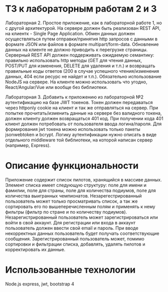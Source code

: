 # ТЗ к лабораторным работам 2 и 3 

Лабораторная 2. Простое приложение, как в лабораторной работе 1, но с другой архитектурой. На сервере должен быть реализован REST API, на клиентк - Single Page Application. Обмен данных должен осуществляться путем отправки/принятия http запросов с данными в формате JSON или файлов в формате multipart/form-data. Обновление данных на клиенте не должно приводить к перегрузке страницы. Серверный REST API должен поддерживать ожидаемую семантику: правильно использовать http методы (GET для чтения данных, POST/PUT для изменения, DELETE для удаления и т.п.) и возвращать правильные коды ответов (200 в случае успешного чтения/изменения данных, 404 если ресурс не найдет и т.п.). Обязательно использование NodeJS на сервере. На клиенте можно использовать что угодно, React/Angular/Vue или вообще без библиотеки.

Лабораторная 3. Добавить к приложению из лабораторной №2 аутентификацию на базе JWT токенов. Токен должен передаваться через httponly cookie на клиент и так же отправляться на сервер. При попытке прочитать/изменить данные на сервере без валидного токена, должен клиенту должен возвращаться 401 код. При получении кода 401 клиент должен потребовать от пользователя ввода логина/пароля. Для формирования jwt токена можно использовать только пакеты jsonwebtoken и bcrypt. Логику аутентификации нужно описать в виде отдельного middleware той библиотеки, на которой написан сервер (например, Express).

# Описание функциональности

Приложение содержит список пилотов, хранящийся в массиве данных. Элемент списка имеет следующую структуру: поле для имени и фамилии, поле для страны, поле для количества подиумов, поле для количества выигранных чемпионатов. Незарегестрированный пользователь может только просматривать список, а так же сортировать его по вышеперечисленным полям и применять к нему фильтры (фильтр по стране и по количеству подиумов). Незарегистрированный пользователь может зарегистрироваться или войти в свой аккаунт. Для регистрации или входа в аккаунт пользователь должен ввести свой email и пароль. При вводе некорректных данных пользователь будет получать соответствующие сообщения. Зарегистрированный пользователь может, помимо сортировки и фильтрации списка, добавлять, удалять пилотов и корректировать их данные.

# Использованные технологии

Node.js express, jwt, bootstrap 4
